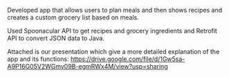 Developed app that allows users to plan meals and then shows recipes and creates a custom grocery list based on meals.

Used Spoonacular API to get recipes and grocery ingredients and Retrofit API to convert JSON data to Java.

Attached is our presentation which give a more detailed explanation of the app and its functions:
https://drive.google.com/file/d/1Gw5sa-A9P16G05V2WGmy09B-egmRWx4M/view?usp=sharing


